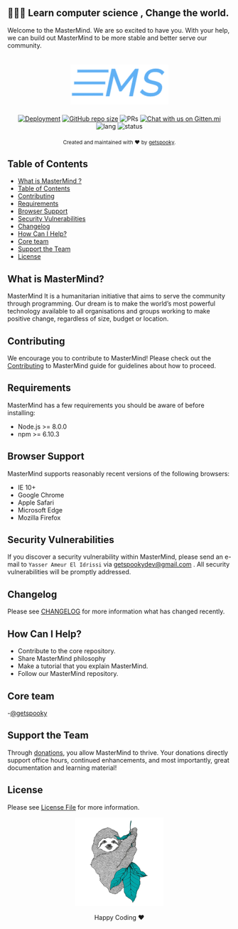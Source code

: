 ## 🧠🧠🧠 Learn computer science , Change the world.

Welcome to the MasterMind. We are so excited to have you. With your help, we can build out MasterMind to be more stable and better serve our community.

<p align="center">
    <img src="public/assets/logo.png" alt="MasterMind" style="margin-bottom:20px;margin-top:20px" />
    </br>
    <a href="#"><img alt="Deployment" src="https://img.shields.io/badge/deployment-Heroku-blueviolet"></a>
    <a href="#"><img alt="GitHub repo size" src="https://img.shields.io/github/repo-size/getspooky/MasterMind"></a>
    <img alt="PRs" src="https://img.shields.io/badge/PRs-Welcome-blue" />
    <a href="https://spectrum.chat/mastermind">
    <img alt="Chat with us on Gitten.mi" src="https://withspectrum.github.io/badge/badge.svg" />
     </a><br />
     <img alt="lang" src="https://img.shields.io/badge/lang-javascript-yellow" />
      <img alt="status" src="https://img.shields.io/badge/status-Development%20Mode-9cf" />
</p>
<div align="center">
  <sub>Created and maintained with ❤️ by  <a href="https://github.com/getspooky">getspooky</a>.</sub>
</div>

## Table of Contents

- [What is MasterMind ?](#What-is-MasterMind)
- [Table of Contents](#Table-of-Contents)
- [Contributing](#Contributing)
- [Requirements](#Requirements)
- [Browser Support](#Browser-Support)
- [Security Vulnerabilities](#Security-Vulnerabilities)
- [Changelog](#changelog)
- [How Can I Help?](#How-Can-I-Help?)
- [Core team](#Core-team)
- [Support the Team](#Support-the-Team)
- [License](#license)

## What is MasterMind?

MasterMind It is a humanitarian initiative that aims to serve the community through programming.
Our dream is to make the world’s most powerful technology available to all organisations and groups working to make positive change, regardless of size, budget or location.

## Contributing

We encourage you to contribute to MasterMind! Please check out the [Contributing](/Contributing.md) to MasterMind guide for guidelines about how to proceed.

## Requirements

MasterMind has a few requirements you should be aware of before installing:

- Node.js >= 8.0.0
- npm >= 6.10.3

## Browser Support

MasterMind supports reasonably recent versions of the following browsers:

- IE 10+
- Google Chrome
- Apple Safari
- Microsoft Edge
- Mozilla Firefox

## Security Vulnerabilities

If you discover a security vulnerability within MasterMind, please send an e-mail to `Yasser Ameur El Idrissi` via getspookydev@gmail.com . All security vulnerabilities will be promptly addressed.

## Changelog

Please see [CHANGELOG](CHANGELOG.md) for more information what has changed recently.

## How Can I Help?

- Contribute to the core repository.
- Share MasterMind philosophy
- Make a tutorial that you explain MasterMind.
- Follow our MasterMind repository.

## Core team

-[@getspooky](https://github.com/getspooky)

## Support the Team

Through [donations](https://www.patreon.com/user?u=9251520), you allow MasterMind to thrive. Your donations directly support office hours, continued enhancements, and most importantly, great documentation and learning material!

## License

Please see [License File](LICENSE.md) for more information.

<p align="center">
 <img src="public/assets/happy.jpeg" width="200" height="200" />
</p>

<div align="center">
   Happy Coding ❤️
</div>
